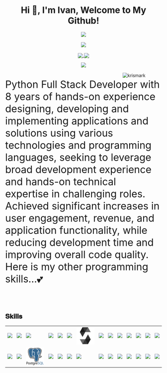 <h1 align="center">Hi 👋, I'm Ivan, Welcome to My Github!</h1>
<p align="center">
  <a href="#">
    <img src="https://readme-typing-svg.herokuapp.com?lines=Full-Stack+Developer;Senior%20Web%20%20Python%20Developer;Specialized%20in%20Django%20and%20Typescript;React,%20Vue,%20Next.js%20for%20the%20Front-End;Python,%20Node.js%20for%20the%20Back-End;Always%20learning%20new%20languages.&center=true&width=500&height=50">
  </a>
</p>
<p align="center"> 
  <a href="#">
    <img src="https://github-profile-trophy.vercel.app/?username=ivankharak&title=Stars,Followers,Commits,Repositories,MultipleLang,PullRequest&theme=radical&rows=2&column=3"/>
  </a> 
</p>
<p align="center">
  <a href="#">
    <img height=200 align="center" src="https://my-stats-43gk.vercel.app/api?username=ivankharak&show_icons=true&theme=radical&hide=issues&show=prs_merged&rank_icon=github&include_all_commits=true&card_width=150" />
  </a>
  <a href="#">
    <img height=200 align="center" src="https://my-stats-43gk.vercel.app/api/top-langs/?username=ivankharak&hide=html,scss,css,less&langs_count=8&layout=compact&theme=radical&card_width=150" />
  </a>
</p>
<p align="center">
  <a href=#>
    <img src="contributions.svg">
  </a>
</p>

<p><img align="right" width="25%" src="javascript.gif" alt="krismark" /></p>
<p style="font-size:32px">
 Python Full Stack Developer with 8 years of hands-on experience designing, developing and implementing applications and solutions using various technologies and programming languages, seeking to leverage broad development experience and hands-on technical expertise in challenging roles. Achieved significant increases in user engagement, revenue, and application functionality, while reducing development time and improving overall code quality. Here is my other programming skills...💕
</p>
<br>
<!-- This is test -->
<h1 align="center"></h1>
<h2 font-weight="bold">𝐒𝐤𝐢𝐥𝐥𝐬</h2>
<table>
  <tr>
    <td><img src="https://cdn.iconscout.com/icon/free/png-64/python-2-226051.png" width="100"></td>
    <td><img src="https://cdn.iconscout.com/icon/free/png-64/django-11-1175036.png" width="100"></td>
    <td><img src="https://cdn.iconscout.com/icon/free/png-64/pycharm-1175008.png" width="100"></td>
    <td><img src="https://cdn.iconscout.com/icon/free/png-64/react-3-1175109.png" width="100"></td>
    <td><img src="https://cdn.iconscout.com/icon/free/png-64/typescript-1174965.png" width="100"></td>
    <td><img src="https://cdn.iconscout.com/icon/free/png-64/vue-282497.png" width="100"></td>
    <td><img src="https://raw.githubusercontent.com/github/explore/ba9de12f88fd08825c51928e91f1678cb5c94b26/topics/solidity/solidity.png" width="100"></td>
    <td><img src="https://cdn.iconscout.com/icon/free/png-64/node-js-1174925.png" width="100"></td>
    <td><img src="https://cdn.iconscout.com/icon/free/png-64/javascript-24-1174950.png" width="100"></td>
    <td><img src="https://cdn.iconscout.com/icon/free/png-64/github-170-1175028.png" width="100"></td>
    <td><img src="https://cdn.iconscout.com/icon/free/png-64/mysql-18-1174938.png" width="100"></td>
    <td><img src="https://cdn.iconscout.com/icon/free/png-128/mongodb-4-1175139.png" width="100"></td>
    <td><img src="https://cdn.iconscout.com/icon/free/png-128/sass-13-1175092.png" width="100"></td>
    <td><img src="https://cdn.iconscout.com/icon/free/png-64/visualstudio-1-1174964.png" width="100"></td>
  </tr>
  <tr>
    <td><img src="https://cdn.iconscout.com/icon/free/png-64/asp-3-226071.png" width="100"></td>
    <td><img src="https://cdn.iconscout.com/icon/free/png-64/laravel-226015.png" width="100"></td>
    <td><img src="https://raw.githubusercontent.com/devicons/devicon/master/icons/postgresql/postgresql-original-wordmark.svg" width="100"></td>
    <td><img src="https://cdn.iconscout.com/icon/free/png-64/symfony-3-1174988.png" width="100"></td>
    <td><img src="https://cdn.iconscout.com/icon/free/png-64/swift-18-1174990.png" width="100"></td>
    <td><img src="https://cdn.iconscout.com/icon/free/png-64/rubymine-1175004.png" width="100"></td>
    <td><img src="https://cdn.iconscout.com/icon/free/png-64/ionic-4-1175016.png" width="100"></td>
    <td><img src="https://cdn.iconscout.com/icon/free/png-64/gradle-2-1174969.png" width="100"></td>
    <td><img src="https://cdn.iconscout.com/icon/free/png-64/webpack-1-1174980.png" width="100"></td>
    <td><img src="https://cdn.iconscout.com/icon/free/png-64/go-76-1175027.png" width="100"></td>
    <td><img src="https://cdn.iconscout.com/icon/free/png-128/c-57-1175191.png" width="100"></td>
    <td><img src="https://cdn.iconscout.com/icon/free/png-64/html5-2474805-2056091.png" width="100"></td>
    <td><img src="https://cdn.iconscout.com/icon/free/png-64/angular-3-226070.png" width="100"></td>
    <td><img src="https://cdn.iconscout.com/icon/free/png-64/electron-67-1175035.png" width="100"></td>
  </tr>
</table>
